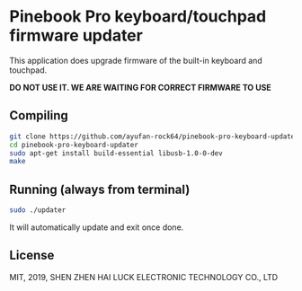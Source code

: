 # Pinebook Pro keyboard/touchpad firmware updater

This application does upgrade firmware of the built-in keyboard and touchpad.

**DO NOT USE IT. WE ARE WAITING FOR CORRECT FIRMWARE TO USE**

## Compiling

```bash
git clone https://github.com/ayufan-rock64/pinebook-pro-keyboard-updater
cd pinebook-pro-keyboard-updater
sudo apt-get install build-essential libusb-1.0-0-dev
make
```

## Running (always from terminal)

```bash
sudo ./updater
```

It will automatically update and exit once done.

## License

MIT, 2019, SHEN ZHEN HAI LUCK ELECTRONIC TECHNOLOGY CO., LTD
